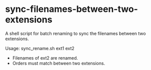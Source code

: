 sync-filenames-between-two-extensions
=====================================

A shell script for batch renaming to sync the filenames between two extensions.

Usage: sync_rename.sh ext1 ext2

* Filenames of ext2 are renamed.
* Orders must match between two extensions.
